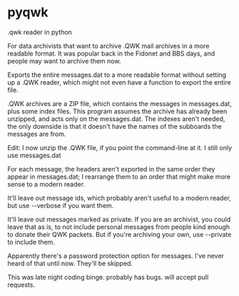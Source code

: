 # pyqwk
 .qwk reader in python


For data archivists that want to archive .QWK mail archives in a more readable format. It was popular back in the Fidonet and BBS days, and people may want to archive them now.

Exports the entire messages.dat to a more readable format without setting up a .QWK reader, which might not even have a function to export the entire file.

.QWK archives are a ZIP file, which contains the messages in messages.dat, plus some index files. This program assumes the archive has already been unzipped, and acts only on the messages.dat. The indexes aren't needed, the only downside is that it doesn't have the names of the subboards the messages are from.

Edit: I now unzip the .QWK file, if you point the command-line at it. I still only use messages.dat

For each message, the headers aren't exported in the same order they appear in messages.dat; I rearrange them to an order that might make more sense to a modern reader.

It'll leave out message ids, which probably aren't useful to a modern reader, but use --verbose if you want them.

It'll leave out messages marked as private. If you are an archivist, you could leave that as is, to not include personal messages from people kind enough to donate their QWK packets. But if you're archiving your own, use --private to include them.

Apparently there's a password protection option for messages. I've never heard of that until now. They'll be skipped.

This was late night coding binge. probably has bugs. will accept pull requests.